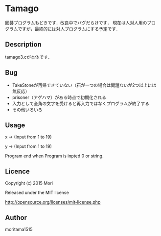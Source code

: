 Tamago
====
囲碁プログラムもどきです．改良中でバグだらけです． 
現在は人対人用のプログラムですが，最終的には対人プログラムにする予定です．

## Description
tamago3.cが本体です．

## Bug
* TakeStoneが再帰できていない（石が一つの場合は問題ないが2つ以上には無反応）
* prisoner（アゲハマ）がある時点で初期化される
* 入力として全角の文字を受けると再入力ではなくプログラムが終了する
* その他いろいろ

## Usage
x -> (Input from 1 to 19)

y -> (Input from 1 to 19)

Program end when Program is inpted 0 or string.

## Licence
Copyright (c) 2015 Mori

Released under the MIT license

http://opensource.org/licenses/mit-license.php

## Author
moritama1515